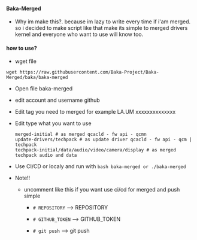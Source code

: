 #### Baka-Merged
  * Why im make this?. because im lazy to write every time if i'am merged. so i decided to make script like that make its simple to merged drivers kernel and everyone who want to use will know too.

#### how to use?
  * wget file
   ```
   wget https://raw.githubusercontent.com/Baka-Project/Baka-Merged/baka/baka-merged
   ```
  * Open file baka-merged
  * edit account and username github
  * Edit tag you need to merged for example LA.UM xxxxxxxxxxxxxx
  * Edit type what you want to use
    ```
    merged-initial # as merged qcacld - fw api - qcmn
    update-drivers/techpack # as update driver qcacld - fw api - qcm | techpack
    techpack-initial/data/audio/video/camera/display # as merged techpack audio and data
    ```
  * Use CI/CD or localy and run with `bash baka-merged or ./baka-merged`
  * Note!!

    * uncomment like this if you want use ci/cd for merged and push simple

      * `# REPOSITORY` --> REPOSITORY

      * `# GITHUB_TOKEN` --> GITHUB_TOKEN

      * `# git push` --> git push
